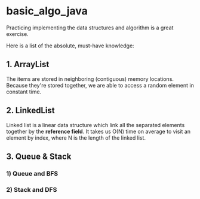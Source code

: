 # basic_algo_java
Practicing implementing the data structures and algorithm is a great exercise.

Here is a list of the absolute, must-have knowledge:
## 1. ArrayList
The items are stored in neighboring (contiguous) memory locations. 
Because they're stored together, we are able to access a random element in constant time. 
## 2. LinkedList
Linked list is a linear data structure which link all the separated elements together by the **reference field**.
It takes us O(N) time on average to visit an element by index, where N is the length of the linked list.
## 3. Queue & Stack
### 1) Queue and BFS

### 2) Stack and DFS